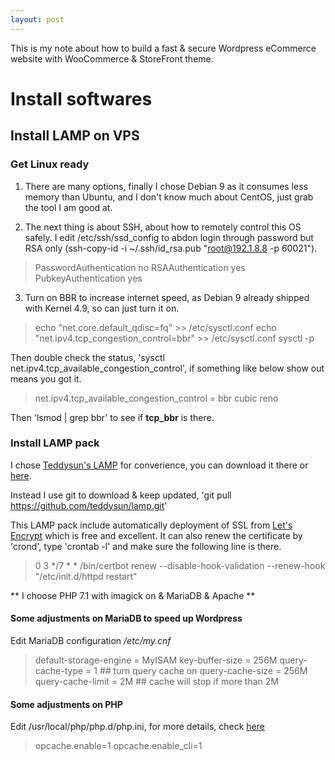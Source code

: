 ```yaml
---
layout: post
---
```

This is my note about how to build a fast & secure Wordpress eCommerce website with WooCommerce & StoreFront theme.

# Install softwares

## Install LAMP on VPS

### Get Linux ready
1. There are many options, finally I chose Debian 9 as it consumes less memory than Ubuntu, and I don't know much about CentOS, just grab the tool I am good at.

2. The next thing is about SSH, about how to remotely control this OS safely. I edit /etc/ssh/ssd_config to abdon login through password but RSA only (ssh-copy-id -i ~/.ssh/id_rsa.pub "root@192.1.8.8 -p 60021").

> PasswordAuthentication  no
> RSAAuthentication       yes
> PubkeyAuthentication    yes

3. Turn on BBR to increase internet speed, as Debian 9 already shipped with Kernel 4.9, so can just turn it on.

> echo "net.core.default_qdisc=fq" >> /etc/sysctl.conf
> echo "net.ipv4.tcp_congestion_control=bbr" >> /etc/sysctl.conf
> sysctl -p

Then double check the status, 'sysctl net.ipv4.tcp_available_congestion_control', if something like below show out means you got it.

> net.ipv4.tcp_available_congestion_control = bbr cubic reno 

Then 'lsmod | grep bbr' to see if **tcp_bbr** is there.

### Install LAMP pack
I chose [Teddysun's LAMP](https://github.com/teddysun/lamp) for converience, you can download it there or [here](https://lamp.sh/download.html).

Instead I use git to download & keep updated, 'git pull https://github.com/teddysun/lamp.git'

This LAMP pack include automatically deployment of SSL from [Let's Encrypt](https://letsencrypt.org) which is free and excellent. It can also renew the certificate by 'crond', type 'crontab -l' and make sure the following line is there.

> 0 3 */7 * * /bin/certbot renew --disable-hook-validation --renew-hook "/etc/init.d/httpd restart"

** I choose PHP 7.1 with imagick on & MariaDB & Apache ** 

#### Some adjustments on MariaDB to speed up Wordpress
Edit MariaDB configuration */etc/my.cnf*

> default-storage-engine = MyISAM
> key-buffer-size = 256M
> query-cache-type = 1  ## turn query cache on
> query-cache-size = 256M
> query-cache-limit = 2M   ## cache will stop if more than 2M

#### Some adjustments on PHP
Edit /usr/local/php/php.d/php.ini, for more details, check [here](http://blog.csdn.net/weixin_36333654/article/details/52770325)

> opcache.enable=1
> opcache.enable_cli=1
